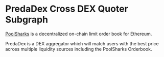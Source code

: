 # PredaDex Cross DEX Quoter Subgraph

[PoolSharks](https://poolsharks.io) is a decentralized on-chain limit order book for Ethereum.

PredaDex is a DEX aggregator which will match users with the best price across multiple liquidity sources including the PoolSharks Orderbook.
